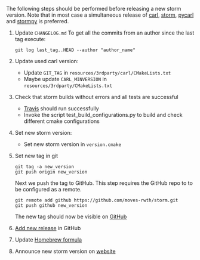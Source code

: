 The following steps should be performed before releasing a new storm version.
Note that in most case a simultaneous release of [carl](https://github.com/smtrat/carl), [storm](https://github.com/moves-rwth/storm), [pycarl](https://github.com/moves-rwth/pycarl/) and [stormpy](https://github.com/moves-rwth/stormpy/) is preferred.

1. Update `CHANGELOG.md`
   To get all the commits from an author since the last tag execute:
   ```console
   git log last_tag..HEAD --author "author_name"
   ```

2. Update used carl version:
   * Update `GIT_TAG` in `resources/3rdparty/carl/CMakeLists.txt`
   * Maybe update `CARL_MINVERSION` in `resources/3rdparty/CMakeLists.txt`

3. Check that storm builds without errors and all tests are successful
   * [Travis](https://travis-ci.org/moves-rwth/storm) should run successfully
   * Invoke the script test_build_configurations.py to build and check different cmake configurations

4. Set new storm version:
   * Set new storm version in `version.cmake`

5. Set new tag in git
   ```console
   git tag -a new_version
   git push origin new_version
   ```
   Next we push the tag to GitHub. This step requires the GitHub repo to to be configured as a remote.
   ```console
   git remote add github https://github.com/moves-rwth/storm.git
   git push github new_version
   ```
   The new tag should now be visible on [GitHub](https://github.com/moves-rwth/storm/tags)

6. [Add new release](https://github.com/moves-rwth/storm/releases/new) in GitHub

7. Update [Homebrew formula](https://github.com/moves-rwth/homebrew-storm)

8. Announce new storm version on [website](http://www.stormchecker.org/news.html)
